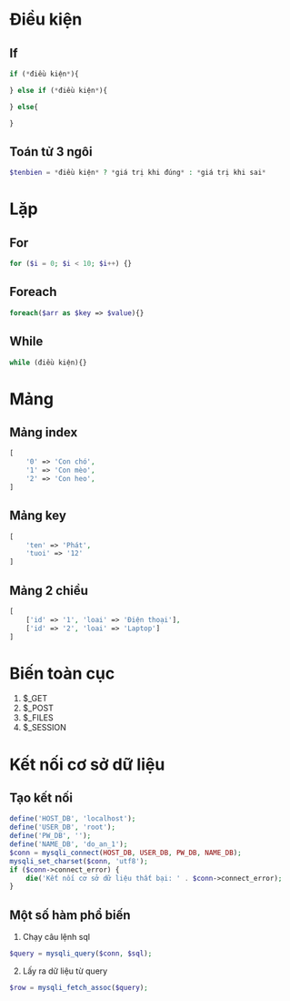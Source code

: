 
# Điều kiện

## If
```php
if (*điều kiện*){

} else if (*điều kiện*){

} else{

}
```

## Toán tử 3 ngôi
```php
$tenbien = *điều kiện* ? *giá trị khi đúng* : *giá trị khi sai*
```

# Lặp

## For
```php
for ($i = 0; $i < 10; $i++) {}
```
## Foreach
```php
foreach($arr as $key => $value){}
```
## While
```php
while (điều kiện){}
```


# Mảng

## Mảng index
```php
[
    '0' => 'Con chó',
    '1' => 'Con mèo',
    '2' => 'Con heo',
]
```

## Mảng key
```php
[
    'ten' => 'Phát',
    'tuoi' => '12'
]
```

## Mảng 2 chiều 
```php
[
    ['id' => '1', 'loai' => 'Điện thoại'],
    ['id' => '2', 'loai' => 'Laptop']
]
```
# Biến toàn cục
1. $_GET
2. $_POST
3. $_FILES
4. $_SESSION

# Kết nối cơ sở dữ liệu

## Tạo kết nối
```php
define('HOST_DB', 'localhost');
define('USER_DB', 'root');
define('PW_DB', '');
define('NAME_DB', 'do_an_1');
$conn = mysqli_connect(HOST_DB, USER_DB, PW_DB, NAME_DB);
mysqli_set_charset($conn, 'utf8');
if ($conn->connect_error) {
    die('Kết nối cơ sở dữ liệu thất bại: ' . $conn->connect_error);
}
```
## Một số hàm phổ biến

1. Chạy câu lệnh sql
```php
$query = mysqli_query($conn, $sql);
```
2. Lấy ra dữ liệu từ query
```php
$row = mysqli_fetch_assoc($query);
```